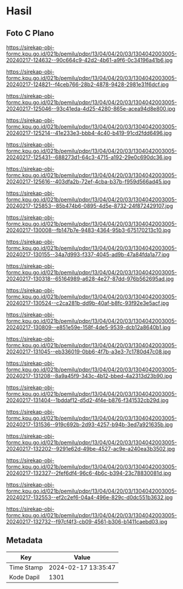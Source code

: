# Hasil

## Foto C Plano

https://sirekap-obj-formc.kpu.go.id/021b/pemilu/pdpr/13/04/04/20/03/1304042003005-20240217-124632--90c664c9-42d2-4b61-a9f6-0c34196a41b6.jpg

https://sirekap-obj-formc.kpu.go.id/021b/pemilu/pdpr/13/04/04/20/03/1304042003005-20240217-124821--f4ceb766-28b2-4878-9428-2981e31f6dcf.jpg

https://sirekap-obj-formc.kpu.go.id/021b/pemilu/pdpr/13/04/04/20/03/1304042003005-20240217-125046--93c41eda-4d25-4280-865e-acea94d8e800.jpg

https://sirekap-obj-formc.kpu.go.id/021b/pemilu/pdpr/13/04/04/20/03/1304042003005-20240217-125214--41e233e3-bbb4-4c40-b419-91cd2fdd6496.jpg

https://sirekap-obj-formc.kpu.go.id/021b/pemilu/pdpr/13/04/04/20/03/1304042003005-20240217-125431--688273d1-64c3-4715-a192-29e0c690dc36.jpg

https://sirekap-obj-formc.kpu.go.id/021b/pemilu/pdpr/13/04/04/20/03/1304042003005-20240217-125616--403dfa2b-72ef-4cba-b37b-f959d566ad45.jpg

https://sirekap-obj-formc.kpu.go.id/021b/pemilu/pdpr/13/04/04/20/03/1304042003005-20240217-125853--85b474b6-0895-4d5e-8732-24f872429107.jpg

https://sirekap-obj-formc.kpu.go.id/021b/pemilu/pdpr/13/04/04/20/03/1304042003005-20240217-130008--fb147b7e-9483-4364-95b3-675170213c10.jpg

https://sirekap-obj-formc.kpu.go.id/021b/pemilu/pdpr/13/04/04/20/03/1304042003005-20240217-130155--34a7d993-f337-4045-ad9b-47a84fda1a77.jpg

https://sirekap-obj-formc.kpu.go.id/021b/pemilu/pdpr/13/04/04/20/03/1304042003005-20240217-130318--65164989-a628-4e27-87dd-976b562695ad.jpg

https://sirekap-obj-formc.kpu.go.id/021b/pemilu/pdpr/13/04/04/20/03/1304042003005-20240217-130524--c2ca281b-dd9b-40af-b8fc-93f92e3e5acf.jpg

https://sirekap-obj-formc.kpu.go.id/021b/pemilu/pdpr/13/04/04/20/03/1304042003005-20240217-130809--e851e59e-158f-4de5-9539-dcb12a8640b1.jpg

https://sirekap-obj-formc.kpu.go.id/021b/pemilu/pdpr/13/04/04/20/03/1304042003005-20240217-131045--eb336019-0bb6-4f7b-a3e3-7c1780d47c08.jpg

https://sirekap-obj-formc.kpu.go.id/021b/pemilu/pdpr/13/04/04/20/03/1304042003005-20240217-131208--8a9a45f9-343c-4b12-bbed-4a2313d23b90.jpg

https://sirekap-obj-formc.kpu.go.id/021b/pemilu/pdpr/13/04/04/20/03/1304042003005-20240217-131404--1bddaf12-d5d2-4f4e-b876-f341532cb29d.jpg

https://sirekap-obj-formc.kpu.go.id/021b/pemilu/pdpr/13/04/04/20/03/1304042003005-20240217-131536--919c692b-2d93-4257-b94b-3ed7a921635b.jpg

https://sirekap-obj-formc.kpu.go.id/021b/pemilu/pdpr/13/04/04/20/03/1304042003005-20240217-132202--9291e62d-49be-4527-ac9e-a240ea3b3502.jpg

https://sirekap-obj-formc.kpu.go.id/021b/pemilu/pdpr/13/04/04/20/03/1304042003005-20240217-132327--2fef6df4-96c6-4b6c-b394-23c78830081d.jpg

https://sirekap-obj-formc.kpu.go.id/021b/pemilu/pdpr/13/04/04/20/03/1304042003005-20240217-132553--ef2c2ef6-04a4-496e-829c-d0dc551b3632.jpg

https://sirekap-obj-formc.kpu.go.id/021b/pemilu/pdpr/13/04/04/20/03/1304042003005-20240217-132732--f97cf4f3-cb09-4561-b306-b1411caebd03.jpg


## Metadata

| Key        | Value               |
| ---------- | ------------------- |
| Time Stamp | 2024-02-17 13:35:47 |
| Kode Dapil | 1301                |



